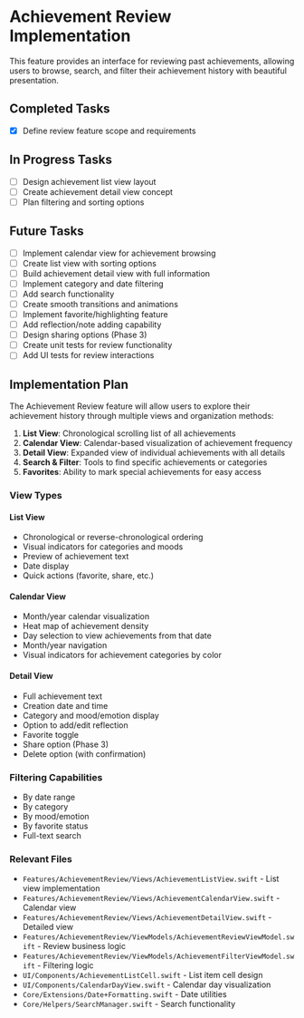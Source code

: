 # Achievement Review Implementation

This feature provides an interface for reviewing past achievements, allowing users to browse, search, and filter their achievement history with beautiful presentation.

## Completed Tasks

- [x] Define review feature scope and requirements

## In Progress Tasks

- [ ] Design achievement list view layout
- [ ] Create achievement detail view concept
- [ ] Plan filtering and sorting options

## Future Tasks

- [ ] Implement calendar view for achievement browsing
- [ ] Create list view with sorting options
- [ ] Build achievement detail view with full information
- [ ] Implement category and date filtering
- [ ] Add search functionality
- [ ] Create smooth transitions and animations
- [ ] Implement favorite/highlighting feature
- [ ] Add reflection/note adding capability
- [ ] Design sharing options (Phase 3)
- [ ] Create unit tests for review functionality
- [ ] Add UI tests for review interactions

## Implementation Plan

The Achievement Review feature will allow users to explore their achievement history through multiple views and organization methods:

1. **List View**: Chronological scrolling list of all achievements
2. **Calendar View**: Calendar-based visualization of achievement frequency
3. **Detail View**: Expanded view of individual achievements with all details
4. **Search & Filter**: Tools to find specific achievements or categories
5. **Favorites**: Ability to mark special achievements for easy access

### View Types

#### List View
- Chronological or reverse-chronological ordering
- Visual indicators for categories and moods
- Preview of achievement text
- Date display
- Quick actions (favorite, share, etc.)

#### Calendar View
- Month/year calendar visualization
- Heat map of achievement density
- Day selection to view achievements from that date
- Month/year navigation
- Visual indicators for achievement categories by color

#### Detail View
- Full achievement text
- Creation date and time
- Category and mood/emotion display
- Option to add/edit reflection
- Favorite toggle
- Share option (Phase 3)
- Delete option (with confirmation)

### Filtering Capabilities
- By date range
- By category
- By mood/emotion
- By favorite status
- Full-text search

### Relevant Files

- `Features/AchievementReview/Views/AchievementListView.swift` - List view implementation
- `Features/AchievementReview/Views/AchievementCalendarView.swift` - Calendar view
- `Features/AchievementReview/Views/AchievementDetailView.swift` - Detailed view
- `Features/AchievementReview/ViewModels/AchievementReviewViewModel.swift` - Review business logic
- `Features/AchievementReview/ViewModels/AchievementFilterViewModel.swift` - Filtering logic
- `UI/Components/AchievementListCell.swift` - List item cell design
- `UI/Components/CalendarDayView.swift` - Calendar day visualization
- `Core/Extensions/Date+Formatting.swift` - Date utilities
- `Core/Helpers/SearchManager.swift` - Search functionality 